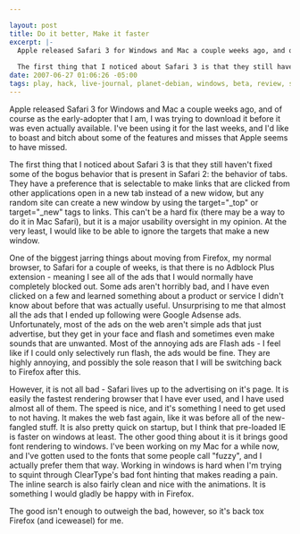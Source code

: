 ```yaml
--- 

layout: post
title: Do it better, Make it faster
excerpt: |-
  Apple released Safari 3 for Windows and Mac a couple weeks ago, and of course as the early-adopter that I am, I was trying to download it before it was even actually available.   I've been using it for the last weeks, and I'd like to boast and bitch about some of the features and misses that Apple seems to have missed.
  
  The first thing that I noticed about Safari 3 is that they still haven't fixed some of the bogus behavior that is present in Safari 2: the behavior of tabs.
date: 2007-06-27 01:06:26 -05:00
tags: play, hack, live-journal, planet-debian, windows, beta, review, safari, testing
---
```

Apple released Safari 3 for Windows and Mac a couple weeks ago, and of course as the early-adopter that I am, I was trying to download it before it was even actually available.   I've been using it for the last weeks, and I'd like to boast and bitch about some of the features and misses that Apple seems to have missed.

The first thing that I noticed about Safari 3 is that they still haven't fixed some of the bogus behavior that is present in Safari 2: the behavior of tabs.  They have a preference that is selectable to make links that are clicked from other applications open in a new tab instead of a new widow, but any random site can create a new window by using the target="_top" or target="_new" tags to links.  This can't be a hard fix (there may be a way to do it in Mac Safari), but it is a major usability oversight in my opinion.  At the very least, I would like to be able to ignore the targets that make a new window.

One of the biggest jarring things about moving from Firefox, my normal browser, to Safari for a couple of weeks, is that there is no Adblock Plus extension - meaning I see all of the ads that I would normally have completely blocked out.  Some ads aren't horribly bad, and I have even clicked on a few and learned something about a product or service I didn't know about before that was actually useful.  Unsurprising to me that almost all the ads that I ended up following were Google Adsense ads.   Unfortunately, most of the ads on the web aren't simple ads that just advertise, but they get in your face and flash and sometimes even make sounds that are unwanted.  Most of the annoying ads are Flash ads - I feel like if I could only selectively run flash, the ads would be fine.  They are highly annoying, and possibly the sole reason that I will be switching back to Firefox after this.

However, it is not all bad - Safari lives up to the advertising on it's page.  It is easily the fastest rendering browser that I have ever used, and I have used almost all of them.  The speed is nice, and it's something I need to get used to not having.  It makes the web fast again, like it was before all of the new-fangled stuff.  It is also pretty quick on startup, but I think that pre-loaded IE is faster on windows at least.   The other good thing about it is it brings good font rendering to windows.  I've been working on my Mac for a while now, and I've gotten used to the fonts that some people call "fuzzy", and I actually prefer them that way.  Working in windows is hard when I'm trying to squint through ClearType's bad font hinting that makes reading a pain.  The inline search is also fairly clean and nice with the animations.  It is something I would gladly be happy with in Firefox.

The good isn't enough to outweigh the bad, however, so it's back tox Firefox (and iceweasel) for me.
